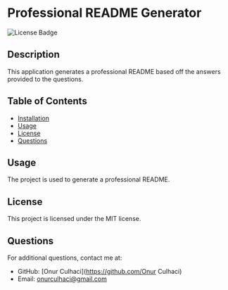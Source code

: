 # Professional README Generator

![License Badge](https://img.shields.io/badge/license-MIT-blue)

## Description
This application generates a professional README based off the answers provided to the questions.

## Table of Contents
- [Installation](#installation)
- [Usage](#usage)
- [License](#license)
- [Questions](#questions)

## Usage
The project is used to generate a professional README.

## License
This project is licensed under the MIT license.

## Questions
For additional questions, contact me at:
- GitHub: [Onur Culhaci](https://github.com/Onur Culhaci)
- Email: onurculhaci@gmail.com
